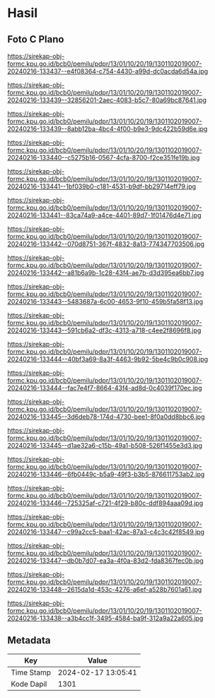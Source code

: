 # Hasil

## Foto C Plano

https://sirekap-obj-formc.kpu.go.id/bcb0/pemilu/pdpr/13/01/10/20/19/1301102019007-20240216-133437--e4f08364-c754-4430-a99d-dc0acda6d54a.jpg

https://sirekap-obj-formc.kpu.go.id/bcb0/pemilu/pdpr/13/01/10/20/19/1301102019007-20240216-133439--32856201-2aec-4083-b5c7-80a69bc87641.jpg

https://sirekap-obj-formc.kpu.go.id/bcb0/pemilu/pdpr/13/01/10/20/19/1301102019007-20240216-133439--8abb12ba-4bc4-4f00-b9e3-9dc422b59d6e.jpg

https://sirekap-obj-formc.kpu.go.id/bcb0/pemilu/pdpr/13/01/10/20/19/1301102019007-20240216-133440--c5275b16-0567-4cfa-8700-f2ce351fe19b.jpg

https://sirekap-obj-formc.kpu.go.id/bcb0/pemilu/pdpr/13/01/10/20/19/1301102019007-20240216-133441--1bf039b0-c181-4531-b9df-bb29714eff79.jpg

https://sirekap-obj-formc.kpu.go.id/bcb0/pemilu/pdpr/13/01/10/20/19/1301102019007-20240216-133441--83ca74a9-a4ce-4401-89d7-1f01476d4e71.jpg

https://sirekap-obj-formc.kpu.go.id/bcb0/pemilu/pdpr/13/01/10/20/19/1301102019007-20240216-133442--070d8751-367f-4832-8a13-774347703506.jpg

https://sirekap-obj-formc.kpu.go.id/bcb0/pemilu/pdpr/13/01/10/20/19/1301102019007-20240216-133442--a81b6a9b-1c28-43f4-ae7b-d3d395ea6bb7.jpg

https://sirekap-obj-formc.kpu.go.id/bcb0/pemilu/pdpr/13/01/10/20/19/1301102019007-20240216-133443--5483687a-6c00-4653-9f10-459b5fa58f13.jpg

https://sirekap-obj-formc.kpu.go.id/bcb0/pemilu/pdpr/13/01/10/20/19/1301102019007-20240216-133443--591cb6a2-df3c-4313-a718-c4ee2f8696f8.jpg

https://sirekap-obj-formc.kpu.go.id/bcb0/pemilu/pdpr/13/01/10/20/19/1301102019007-20240216-133444--40bf3a69-8a3f-4463-9b92-5be4c9b0c908.jpg

https://sirekap-obj-formc.kpu.go.id/bcb0/pemilu/pdpr/13/01/10/20/19/1301102019007-20240216-133444--fac7e4f7-8664-43f4-ad8d-0c4039f170ec.jpg

https://sirekap-obj-formc.kpu.go.id/bcb0/pemilu/pdpr/13/01/10/20/19/1301102019007-20240216-133445--3d6deb78-174d-4730-bee1-8f0a0dd8bbc6.jpg

https://sirekap-obj-formc.kpu.go.id/bcb0/pemilu/pdpr/13/01/10/20/19/1301102019007-20240216-133445--d1ae32a6-c15b-49a1-b508-526f1455e3d3.jpg

https://sirekap-obj-formc.kpu.go.id/bcb0/pemilu/pdpr/13/01/10/20/19/1301102019007-20240216-133446--6fb0449c-b5a9-49f3-b3b5-876611753ab2.jpg

https://sirekap-obj-formc.kpu.go.id/bcb0/pemilu/pdpr/13/01/10/20/19/1301102019007-20240216-133446--725325af-c721-4f29-b80c-ddf894aaa09d.jpg

https://sirekap-obj-formc.kpu.go.id/bcb0/pemilu/pdpr/13/01/10/20/19/1301102019007-20240216-133447--c99a2cc5-baa1-42ac-87a3-c4c3c42f8549.jpg

https://sirekap-obj-formc.kpu.go.id/bcb0/pemilu/pdpr/13/01/10/20/19/1301102019007-20240216-133447--db0b7d07-ea3a-4f0a-83d2-fda8367fec0b.jpg

https://sirekap-obj-formc.kpu.go.id/bcb0/pemilu/pdpr/13/01/10/20/19/1301102019007-20240216-133448--2615da1d-453c-4276-a6ef-a528b7601a61.jpg

https://sirekap-obj-formc.kpu.go.id/bcb0/pemilu/pdpr/13/01/10/20/19/1301102019007-20240216-133438--a3b4cc1f-3495-4584-ba9f-312a9a22a605.jpg


## Metadata

| Key        | Value               |
| ---------- | ------------------- |
| Time Stamp | 2024-02-17 13:05:41 |
| Kode Dapil | 1301                |



